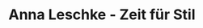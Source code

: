 ---
title: "Anna Leschke - Zeit für Stil"
url: /rostock/anna-leschke-zeit-fuer-stil/
shop: Kleidung
---